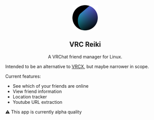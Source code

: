 
<div align="center">
<img src="com.github.taiko2k.vrcreiki.svg" alt="Alt text" width="80" height="80"//>
 
## VRC Reiki
A VRChat friend manager for Linux. 
</div>

Intended to be an alternative to [VRCX](https://github.com/vrcx-team/VRCX), but maybe narrower in scope.

Current features:

 - See which of your friends are online
 - View friend information
 - Location tracker
 - Youtube URL extraction

⚠️ This app is currently alpha quality
